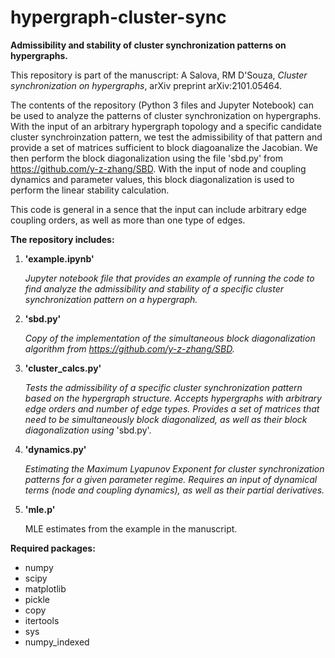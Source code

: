 # hypergraph-cluster-sync
**Admissibility and stability of cluster synchronization patterns on hypergraphs.**

This repository is part of the manuscript: A Salova, RM D'Souza, _Cluster synchronization on hypergraphs_, arXiv preprint arXiv:2101.05464.

The contents of the repository (Python 3 files and Jupyter Notebook) can be used to analyze the patterns of cluster synchronization on hypergraphs. 
With the input of an arbitrary hypergraph topology and a specific candidate cluster synchroinzation pattern, we test the admissibility of 
that pattern and provide a set of matrices sufficient to block diagoanalize the Jacobian. 
We then perform the block diagonalization using the file 'sbd.py' from https://github.com/y-z-zhang/SBD. 
With the input of node and coupling dynamics and parameter values, this block diagonalization is used to perform the linear stability calculation. 

This code is general in a sence that the input can include arbitrary edge coupling orders, as well as more than one type of 
edges.

**The repository includes:**

1. **'example.ipynb'**

   _Jupyter notebook file that provides an example of running the code to find analyze the admissibility and stability of a specific cluster 
   synchronization pattern on a hypergraph._
   
2. **'sbd.py'**

   _Copy of the implementation of the simultaneous block diagonalization algorithm from https://github.com/y-z-zhang/SBD._
   
3. **'cluster_calcs.py'**

   _Tests the admissibility of a specific cluster synchronization pattern based on the hypergraph structure. Accepts hypergraphs with arbitrary 
   edge orders and number of edge types. Provides a set of matrices that need to be simultaneously block diagonalized, as well as their block
   diagonalization using_ 'sbd.py'.
   
4. **'dynamics.py'**

   _Estimating the Maximum Lyapunov Exponent for cluster synchronization patterns for a given parameter regime. Requires an input of dynamical 
   terms (node and coupling dynamics), as well as their partial derivatives._
   
5. **'mle.p'**

    MLE estimates from the example in the manuscript.
    
**Required packages:**

- numpy
- scipy
- matplotlib
- pickle
- copy
- itertools
- sys
- numpy_indexed
